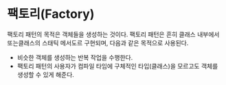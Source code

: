 # 팩토리(Factory)
팩토리 패턴의 목적은 객체들을 생성하는 것이다. 팩토리 패턴은 흔히 클래스 내부에서 또는클래스의 스태틱 메서도르 구현되며, 다음과 같은 목적으로 사용된다.
- 비슷한 객체를 생성하는 반복 작업을 수행한다.
- 팩토리 패턴의 사용자가 컴파일 타임에 구체적인 타입(클래스)을 모르고도 객체를 생성할 수 있게 해준다.